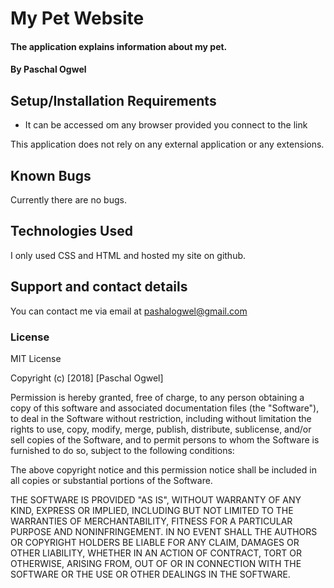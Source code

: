 # My Pet Website
#### The application explains information about my pet.
#### By **Paschal Ogwel**

## Setup/Installation Requirements
* It can be accessed om any browser provided you connect to the link




This application does not rely on any external application or any extensions.
## Known Bugs
Currently there are no bugs.
## Technologies Used
I only used CSS and HTML and hosted my site on github.
## Support and contact details
You can contact me via email at pashalogwel@gmail.com
### License

MIT License

Copyright (c) [2018] [Paschal Ogwel]

Permission is hereby granted, free of charge, to any person obtaining a copy
of this software and associated documentation files (the "Software"), to deal
in the Software without restriction, including without limitation the rights
to use, copy, modify, merge, publish, distribute, sublicense, and/or sell
copies of the Software, and to permit persons to whom the Software is
furnished to do so, subject to the following conditions:

The above copyright notice and this permission notice shall be included in all
copies or substantial portions of the Software.

THE SOFTWARE IS PROVIDED "AS IS", WITHOUT WARRANTY OF ANY KIND, EXPRESS OR
IMPLIED, INCLUDING BUT NOT LIMITED TO THE WARRANTIES OF MERCHANTABILITY,
FITNESS FOR A PARTICULAR PURPOSE AND NONINFRINGEMENT. IN NO EVENT SHALL THE
AUTHORS OR COPYRIGHT HOLDERS BE LIABLE FOR ANY CLAIM, DAMAGES OR OTHER
LIABILITY, WHETHER IN AN ACTION OF CONTRACT, TORT OR OTHERWISE, ARISING FROM,
OUT OF OR IN CONNECTION WITH THE SOFTWARE OR THE USE OR OTHER DEALINGS IN THE
SOFTWARE.

